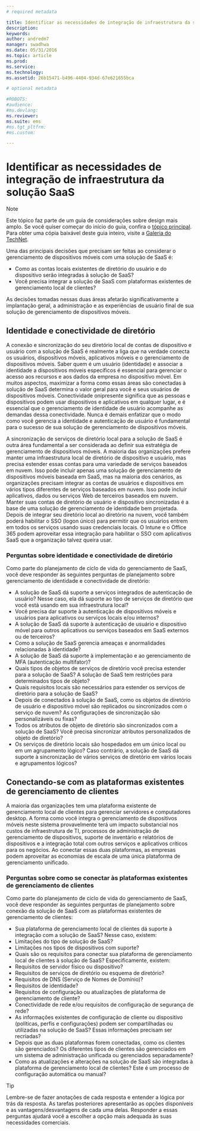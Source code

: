 ```yaml
---
# required metadata

title: Identificar as necessidades de integração de infraestrutura da solução SaaS
description:
keywords:
author: andredm7
manager: swadhwa
ms.date: 05/31/2016
ms.topic: article
ms.prod:
ms.service:
ms.technology:
ms.assetid: 26b15471-b496-4404-934d-67e621655bca

# optional metadata

#ROBOTS:
#audience:
#ms.devlang:
ms.reviewer: 
ms.suite: ems
#ms.tgt_pltfrm:
#ms.custom:

---
```


# Identificar as necessidades de integração de infraestrutura da solução SaaS

>[!NOTE]
>Este tópico faz parte de um guia de considerações sobre design mais amplo. Se você quiser começar do início do guia, confira o [tópico principal](mdm-design-considerations-guide.md). Para obter uma cópia baixável deste guia inteiro, visite a [Galeria do TechNet](https://gallery.technet.microsoft.com/Mobile-Device-Management-7d401582).

Uma das principais decisões que precisam ser feitas ao considerar o gerenciamento de dispositivos móveis com uma solução de SaaS é:

- Como as contas locais existentes de diretório do usuário e do dispositivo serão integradas à solução de SaaS?
- Você precisa integrar a solução de SaaS com plataformas existentes de gerenciamento local de clientes?

As decisões tomadas nessas duas áreas afetarão significativamente a implantação geral, a administração e as experiências de usuário final de sua solução de gerenciamento de dispositivos móveis.

## Identidade e conectividade de diretório

A conexão e sincronização do seu diretório local de contas de dispositivo e usuário com a solução de SaaS é realmente a liga que na verdade conecta os usuários, dispositivos móveis, aplicativos móveis e o gerenciamento de dispositivos móveis. Saber quem é um usuário (identidade) e associar a identidade a dispositivos móveis específicos é essencial para gerenciar o acesso aos recursos e aos dados da empresa no dispositivo móvel. Em muitos aspectos, maximizar a forma como essas áreas são conectadas à solução de SaaS determina o valor geral para você e seus usuários de dispositivos móveis.  Conectividade onipresente significa que as pessoas e dispositivos podem usar dispositivos e aplicativos em qualquer lugar, e é essencial que o gerenciamento de identidade de usuário acompanhe as demandas dessa conectividade. Nunca é demais enfatizar que o modo como você gerencia a identidade e autenticação de usuário é fundamental para o sucesso de sua solução de gerenciamento de dispositivos móveis.

A sincronização de serviços de diretório local para a solução de SaaS é outra área fundamental a ser considerada ao definir sua estratégia de gerenciamento de dispositivos móveis. A maioria das organizações prefere manter uma infraestrutura local de diretório de dispositivo e usuário, mas precisa estender essas contas para uma variedade de serviços baseados em nuvem. Isso pode incluir apenas uma solução de gerenciamento de dispositivos móveis baseada em SaaS, mas na maioria dos cenários, as organizações precisam integrar as contas de usuários e dispositivos em vários tipos diferentes de serviços baseados em nuvem. Isso pode incluir aplicativos, dados ou serviços Web de terceiros baseados em nuvem. Manter suas contas de diretório de usuário e dispositivo sincronizadas é a base de uma solução de gerenciamento de identidade bem projetada. Depois de integrar seu diretório local ao diretório na nuvem, você também poderá habilitar o SSO (logon único) para permitir que os usuários entrem em todos os serviços usando suas credenciais locais. O <token>Intune</token> e o Office 365 podem aproveitar essa integração para habilitar o SSO com aplicativos SaaS que a organização talvez queira usar.

### Perguntas sobre identidade e conectividade de diretório

Como parte do planejamento de ciclo de vida do gerenciamento de SaaS, você deve responder às seguintes perguntas de planejamento sobre gerenciamento de identidade e conectividade de diretório:

- A solução de SaaS dá suporte a serviços integrados de autenticação de usuário? Nesse caso, ela dá suporte ao tipo de serviços de diretório que você está usando em sua infraestrutura local?
- Você precisa dar suporte à autenticação de dispositivos móveis e usuários para aplicativos ou serviços locais e/ou internos?
- A solução de SaaS dá suporte à autenticação de usuário e dispositivo móvel para outros aplicativos ou serviços baseados em SaaS externos ou de terceiros?
- Como a solução de SaaS gerencia ameaças e anormalidades relacionadas à identidade?
- A solução de SaaS dá suporte à implementação e ao gerenciamento de MFA (autenticação multifator)?
- Quais tipos de objetos de serviços de diretório você precisa estender para a solução de SaaS? A solução de SaaS tem restrições para determinados tipos de objeto?
- Quais requisitos locais são necessários para estender os serviços de diretório para a solução de SaaS?
- Depois de conectados à solução de SaaS, como os objetos de diretório de usuário e dispositivo móvel são replicados ou sincronizados com o serviço de nuvem? As configurações de sincronização são personalizáveis ou fixas?
- Todos os atributos de objeto de diretório são sincronizados com a solução de SaaS? Você precisa sincronizar atributos personalizados de objeto de diretório?
- Os serviços de diretório locais são hospedados em um único local ou em um agrupamento lógico? Caso contrário, a solução de SaaS dá suporte à sincronização de vários serviços de diretório em vários locais e agrupamentos lógicos?

## Conectando-se com as plataformas existentes de gerenciamento de clientes

A maioria das organizações tem uma plataforma existente de gerenciamento local de clientes para gerenciar servidores e computadores desktop. A forma como você integra o gerenciamento de dispositivos móveis neste sistema provavelmente terá um impacto substancial nos custos de infraestrutura de TI, processos de administração de gerenciamento de dispositivos, suporte de inventário e relatórios de dispositivos e a integração total com outros serviços e aplicativos críticos para os negócios. Ao conectar essas duas plataformas, as empresas podem aproveitar as economias de escala de uma única plataforma de gerenciamento unificado.

### Perguntas sobre como se conectar às plataformas existentes de gerenciamento de clientes

Como parte do planejamento de ciclo de vida do gerenciamento de SaaS, você deve responder às seguintes perguntas de planejamento sobre conexão da solução de SaaS com as plataformas existentes de gerenciamento de clientes:

- Sua plataforma de gerenciamento local de clientes dá suporte à integração com a solução de SaaS? Nesse caso, existem:
 - Limitações do tipo de solução de SaaS?
 - Limitações nos tipos de dispositivos com suporte?
- Quais são os requisitos para conectar sua plataforma de gerenciamento local de clientes à solução de SaaS? Especificamente, existem:
 - Requisitos de servidor físico ou dispositivo?
 - Requisitos de serviços de diretório ou esquema de diretório?
 - Requisitos de DNS (Serviço de Nomes de Domínio)?
 - Requisitos de identidade?
 - Requisitos de configuração ou atualizações de plataforma de gerenciamento de cliente?
 - Conectividade de rede e/ou requisitos de configuração de segurança de rede?
- As informações existentes de configuração de cliente ou dispositivo (políticas, perfis e configurações) podem ser compartilhadas ou utilizadas na solução de SaaS? Essas informações precisam ser recriadas?
- Depois que as duas plataformas forem conectadas, como os clientes são gerenciados? Os diferentes tipos de clientes são gerenciados em um sistema de administração unificada ou gerenciados separadamente?
- Como as atualizações e alterações na solução de SaaS são integradas à plataforma de gerenciamento local de clientes? Este é um processo de configuração automática ou manual?

>[!TIP]
>Lembre-se de fazer anotações de cada resposta e entender a lógica por trás da resposta. As tarefas posteriores apresentarão as opções disponíveis e as vantagens/desvantagens de cada uma delas.  Responder a essas perguntas ajudará você a escolher a opção mais adequada às suas necessidades comerciais.

<!--HONumber=Jun16_HO1-->


